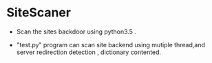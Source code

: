# SiteScaner
- Scan the sites backdoor using python3.5 .

- "test.py" program can scan site backend using mutiple thread,and server redirection detection , dictionary contented. 
